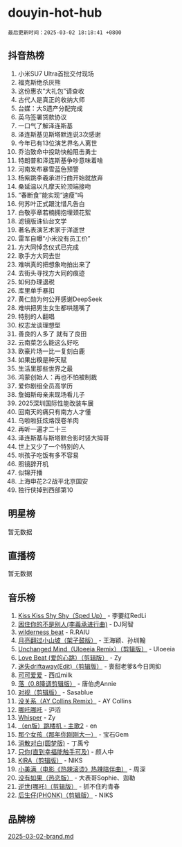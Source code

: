 # douyin-hot-hub

`最后更新时间：2025-03-02 18:18:41 +0800`

## 抖音热榜

1. 小米SU7 Ultra首批交付现场
1. 福克斯绝杀灰熊
1. 这份惠农“大礼包”请查收
1. 古代人是真正的收纳大师
1. 台媒：大S遗产分配完成
1. 英乌签署贷款协议
1. 一口气了解泽连斯基
1. 泽连斯基见斯塔默连说3次感谢
1. 今年已有13位演艺界名人离世
1. 乔治致命中投助快船阻击勇士
1. 特朗普和泽连斯基争吵意味着啥
1. 河南发布暴雪蓝色预警
1. 杨紫跳李羲承进行曲开始就放弃
1. 桑延温以凡摩天轮顶端接吻
1. “春断食”能实现“速瘦”吗
1. 何苏叶正式跟沈惜凡告白
1. 白敬亭章若楠拥抱埋颈花絮
1. 滤镜版诛仙台文学
1. 著名表演艺术家于洋逝世
1. 雷军自曝“小米没有员工价”
1. 方大同悼念仪式已完成
1. 歌手方大同去世
1. 难哄真的把想象吻拍出来了
1. 去街头寻找方大同的痕迹
1. 如何办理退税
1. 库里单手暴扣
1. 黄仁勋为何公开感谢DeepSeek
1. 难哄把男生女生都哄翘嘴了
1. 特别的人翻唱
1. 权志龙谈理想型
1. 善良的人多了 就有了良田
1. 云南菜怎么能这么好吃
1. 欧豪片场一比一复刻白鹿
1. 如果出糗是种天赋
1. 生活里那些世界之最
1. 鸿蒙创始人：再也不怕被制裁
1. 爱你剧组全员高学历
1. 詹姆斯母亲来现场看儿子
1. 2025深圳国际性能改装车展
1. 回南天的痛只有南方人才懂
1. 乌啦啦狂炫烙馍卷羊肉
1. 再听一遍才二十三
1. 泽连斯基与斯塔默合影时竖大拇哥
1. 世上又少了一个特别的人
1. 哄孩子吃饭有多不容易
1. 照镜辞开机
1. 似锦开播
1. 上海申花2:2战平北京国安
1. 独行侠掉到西部第10

## 明星榜

暂无数据

## 直播榜

暂无数据

## 音乐榜

1. [Kiss Kiss Shy Shy（Sped Up）](https://sf3-cdn-tos.douyinstatic.com/obj/tos-cn-ve-2774/oYpXDAeGgQK0zfPaji7iKUixpCXFGILeLGmvYA) - 李要红RedLi
1. [困住你的不是别人(李羲承进行曲)](https://sf5-hl-cdn-tos.douyinstatic.com/obj/tos-cn-ve-2774/okWrrVL1iQGZbfHVeCPAe7IaerYfM2jEQi5mNI) - DJ阿智
1. [wilderness beat](https://sf3-cdn-tos.douyinstatic.com/obj/tos-cn-ve-2774/o0oBmODSFCpfFdLRGzAAFC2ah9AIMEQfAOueVE) - R.RAIU
1. [月亮翻过小山坡（架子鼓版）](https://sf3-cdn-tos.douyinstatic.com/obj/tos-cn-ve-2774/oMNeN2LYSVP6MMtoAQFGfeQDeftQqYPEErIl8Y) - 王海颖、孙圳翰
1. [Unchanged Mind（Uloeeia Remix）（剪辑版）](https://sf3-cdn-tos.douyinstatic.com/obj/tos-cn-ve-2774/oIHYu1YfsziJqmggAqBsXOiiI2Y1QB6I61RsMW) - Uloeeia
1. [Love Beat  (爱的心跳）（剪辑版）](https://sf3-cdn-tos.douyinstatic.com/obj/tos-cn-ve-2774/oUlARwvEINIisZ9nCnKMZiYFGfCCYLtDADDBge) - Zy
1. [迷失driftaway(Edit)（剪辑版）](https://sf5-hl-cdn-tos.douyinstatic.com/obj/tos-cn-ve-2774/ogaa1xGNeFO6FCaMgO8PzzAceEI4fBLDMi15H3) - 喪甜老爹&今日网抑
1. [可可爱爱](https://sf3-cdn-tos.douyinstatic.com/obj/tos-cn-ve-2774/0deb1e75aea643b9927ba26aaafa29dd) - 西瓜milk
1. [落（0.8降调剪辑版）](https://sf5-hl-cdn-tos.douyinstatic.com/obj/tos-cn-ve-2774/ociN0WUv3APijBYr6DUmAHmdkZ5MjM6gIF3iA) - 唐伯虎Annie
1. [对视（剪辑版）](https://sf3-cdn-tos.douyinstatic.com/obj/tos-cn-ve-2774/ogKtIhiB0WfAa18F9z3uWODMtZi2ysB1VuAIsQ) - Sasablue
1. [没关系（AY Collins Remix）](https://sf5-hl-cdn-tos.douyinstatic.com/obj/tos-cn-ve-2774/oIBbI5Ghw4zdUCQMJrDEFaAQilZP3EIDSi7MW) - AY Collins
1. [哪吒哪吒](https://sf5-hl-cdn-tos.douyinstatic.com/obj/tos-cn-ve-2774/oUkQCgCDnBanFehFEFQDxCQntAOIfp9gyZYFVo) - 沪滔
1. [Whisper](https://sf3-cdn-tos.douyinstatic.com/obj/tos-cn-ve-2774/oEeYKDxIDCFuArkftgkGqCnG7xZtRC2rEMKBQi) - Zy
1. [（en版）跳楼机 - 主歌2](https://sf3-cdn-tos.douyinstatic.com/obj/tos-cn-ve-2774/oklN6GvgQ2L8DpPeaAGf1gPeyKzjXFwHIwoCZv) - en
1. [那个女孩（那年你刚刚大一）](https://sf3-cdn-tos.douyinstatic.com/obj/tos-cn-ve-2774/o4IZw7TlivwiBBBMA2rIgWrGNIrjFroh6bPqQ) - 宝石Gem
1. [消散对白(圆梦版)](https://sf3-cdn-tos.douyinstatic.com/obj/tos-cn-ve-2774/og4jB5I5IizzoZVAAAzWgBMAsMDWoArfwBOiFs) - 丁禹兮
1. [只你(直到幸福能触手可及)](https://sf6-cdn-tos.douyinstatic.com/obj/tos-cn-ve-2774/o0lBkRDzFTeaVSUz3ZZSCBVtZ5DIMQGfgmEAuE) - 颜人中
1. [KIRA（剪辑版）](https://sf5-hl-cdn-tos.douyinstatic.com/obj/tos-cn-ve-2774/o0Bq3TvdHqOfzihWrHyABMociuMA3Inwsbx9Wi) - NIKS
1. [小美满（电影《热辣滚烫》热辣陪伴曲）](https://sf3-cdn-tos.douyinstatic.com/obj/tos-cn-ve-2774/o0GAn2lSgfZIDUgtevCGDQYnFg4CwnrBaxbTZL) - 周深
1. [没有如果（热恋版）](https://sf3-cdn-tos.douyinstatic.com/obj/tos-cn-ve-2774/o4iETqbxIThtCXlBeV0DfAhZsbCFGhagYupnMx) - 大表哥Sophie、迦勒
1. [逆世(哪吒)（剪辑版）](https://sf5-hl-cdn-tos.douyinstatic.com/obj/tos-cn-ve-2774/oMIEZAfEogrLnzfDWMBiZKCWuXIUFLtRDsOFWs) - 抓不住旳青春
1. [后生仔(PHONK)（剪辑版）](https://sf3-cdn-tos.douyinstatic.com/obj/tos-cn-ve-2774/o0TzmfumdQAJ1aGG9F5LfTXIYeGcqYKRPAeFdJ) - NIKS

## 品牌榜

[2025-03-02-brand.md](2025-03-02-brand.md)
